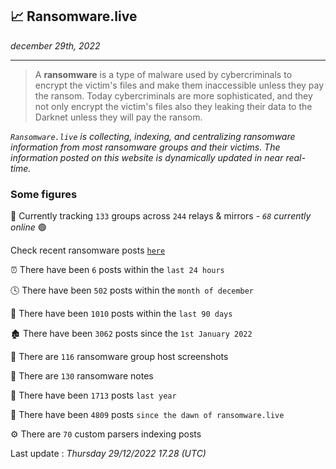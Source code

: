 ## 📈 Ransomware.live
_december 29th, 2022_

---

> A **ransomware** is a type of malware used by cybercriminals to encrypt the victim's files and make them inaccessible unless they pay the ransom. Today cybercriminals are more sophisticated, and they not only encrypt the victim's files also they leaking their data to the Darknet unless they will pay the ransom.


_`Ransomware.live` is collecting, indexing, and centralizing ransomware information from most ransomware groups and their victims. The information posted on this website is dynamically updated in near real-time._

### Some figures 

🔎 Currently tracking `133` groups across `244` relays & mirrors - _`68` currently online_ 🟢

Check recent ransomware posts [`here`](recentposts.md)


⏰ There have been `6` posts within the `last 24 hours`

🕓 There have been `502` posts within the `month of december`

📅 There have been `1010` posts within the `last 90 days`

🏚 There have been `3062` posts since the `1st January 2022`

📸 There are `116` ransomware group host screenshots

📝 There are `130` ransomware notes

🚀 There have been `1713` posts `last year`

🐣 There have been `4809` posts `since the dawn of ransomware.live`

⚙️ There are `70` custom parsers indexing posts



Last update : _Thursday 29/12/2022 17.28 (UTC)_

